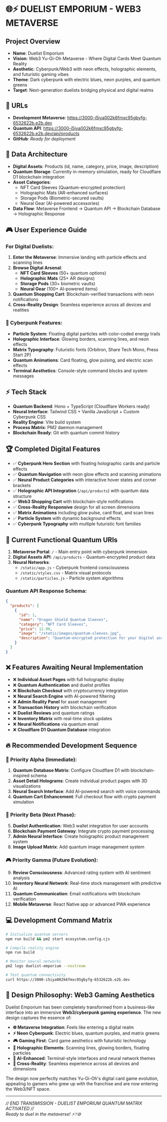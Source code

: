 # 🌐⚡ DUELIST EMPORIUM - WEB3 METAVERSE

## Project Overview
- **Name**: Duelist Emporium
- **Vision**: Web3 Yu-Gi-Oh Metaverse - Where Digital Cards Meet Quantum Reality
- **Aesthetic**: Cyberpunk/Web3 with neon effects, holographic elements, and futuristic gaming vibes
- **Theme**: Dark cyberpunk with electric blues, neon purples, and quantum greens
- **Target**: Next-generation duelists bridging physical and digital realms

## 🚀 URLs
- **Development Metaverse**: https://3000-i5iya002k6fmxc95gbyfg-6532622b.e2b.dev
- **Quantum API**: https://3000-i5iya002k6fmxc95gbyfg-6532622b.e2b.dev/api/products
- **GitHub**: *Ready for deployment*

## 🔮 Data Architecture
- **Digital Assets**: Products (id, name, category, price, image, description)
- **Quantum Storage**: Currently in-memory simulation, ready for Cloudflare D1 blockchain integration
- **Asset Categories**: 
  - NFT Card Sleeves (Quantum-encrypted protection)
  - Holographic Mats (AR-enhanced surfaces) 
  - Storage Pods (Biometric-secured vaults)
  - Neural Gear (AI-powered accessories)
- **Data Flow**: Metaverse Frontend → Quantum API → Blockchain Database → Holographic Response

## 🎮 User Experience Guide

### For Digital Duelists:
1. **Enter the Metaverse**: Immersive landing with particle effects and scanning lines
2. **Browse Digital Arsenal**: 
   - **NFT Card Sleeves** (50+ quantum options)
   - **Holographic Mats** (25+ AR designs) 
   - **Storage Pods** (30+ biometric vaults)
   - **Neural Gear** (100+ AI-powered items)
3. **Quantum Shopping Cart**: Blockchain-verified transactions with neon notifications
4. **Cross-Reality Design**: Seamless experience across all devices and realities

### 🌟 Cyberpunk Features:
- **Particle System**: Floating digital particles with color-coded energy trails
- **Holographic Interface**: Glowing borders, scanning lines, and neon effects  
- **Matrix Typography**: Futuristic fonts (Orbitron, Share Tech Mono, Press Start 2P)
- **Quantum Animations**: Card floating, glow pulsing, and electric scan effects
- **Terminal Aesthetics**: Console-style command blocks and system messages

## ⚡ Tech Stack
- **Quantum Backend**: Hono + TypeScript (Cloudflare Workers ready)
- **Neural Interface**: Tailwind CSS + Vanilla JavaScript + Custom Cyberpunk CSS
- **Reality Engine**: Vite build system
- **Process Matrix**: PM2 daemon management
- **Blockchain Ready**: Git with quantum commit history

## 🏆 Completed Digital Features
- ✅ **Cyberpunk Hero Section** with floating holographic cards and particle effects
- ✅ **Quantum Navigation** with neon glow effects and scanning animations
- ✅ **Neural Product Categories** with interactive hover states and corner brackets
- ✅ **Holographic API Integration** (`/api/products`) with quantum data structure
- ✅ **Web3 Shopping Cart** with blockchain-style notifications
- ✅ **Cross-Reality Responsive** design for all screen dimensions
- ✅ **Matrix Animations** including glow pulse, card float, and scan lines
- ✅ **Particle System** with dynamic background effects
- ✅ **Cyberpunk Typography** with multiple futuristic font families

## 🎯 Current Functional Quantum URIs
1. **Metaverse Portal**: `/` - Main entry point with cyberpunk immersion
2. **Digital Assets API**: `/api/products` - Quantum-encrypted product data
3. **Neural Networks**: 
   - `/static/app.js` - Cyberpunk frontend consciousness
   - `/static/styles.css` - Matrix visual protocols
   - `/static/particles.js` - Particle system algorithms

### Quantum API Response Schema:
```json
{
  "products": [
    {
      "id": 1,
      "name": "Dragon Shield Quantum Sleeves",
      "category": "NFT Card Sleeves", 
      "price": 12.99,
      "image": "/static/images/quantum-sleeves.jpg",
      "description": "Quantum-encrypted protection for your digital assets"
    }
  ]
}
```

## ❌ Features Awaiting Neural Implementation
- ❌ **Individual Asset Pages** with full holographic display
- ❌ **Quantum Authentication** and duelist profiles
- ❌ **Blockchain Checkout** with cryptocurrency integration
- ❌ **Neural Search Engine** with AI-powered filtering
- ❌ **Admin Reality Panel** for asset management
- ❌ **Transaction History** with blockchain verification
- ❌ **Duelist Reviews** and quantum ratings
- ❌ **Inventory Matrix** with real-time stock updates
- ❌ **Neural Notifications** via quantum email
- ❌ **Cloudflare D1 Quantum Database** integration

## 🔥 Recommended Development Sequence

### 🚀 **Priority Alpha (Immediate)**:
1. **Quantum Database Matrix**: Configure Cloudflare D1 with blockchain-inspired schema
2. **Asset Detail Holograms**: Create individual product pages with 3D visualizations
3. **Neural Search Interface**: Add AI-powered search with voice commands
4. **Quantum Cart Enhancement**: Full checkout flow with crypto payment simulation

### 🌟 **Priority Beta (Next Phase)**:
5. **Duelist Authentication**: Web3 wallet integration for user accounts
6. **Blockchain Payment Gateway**: Integrate crypto payment processing
7. **Admin Neural Interface**: Create holographic product management system
8. **Image Upload Matrix**: Add quantum image management system

### 🎮 **Priority Gamma (Future Evolution)**:
9. **Review Consciousness**: Advanced rating system with AI sentiment analysis
10. **Inventory Neural Network**: Real-time stock management with predictive AI
11. **Quantum Communication**: Email notifications with blockchain verification
12. **Mobile Metaverse**: React Native app or advanced PWA experience

## 💻 Development Command Matrix
```bash
# Initialize quantum servers
npm run build && pm2 start ecosystem.config.cjs

# Compile reality engine  
npm run build

# Monitor neural networks
pm2 logs duelist-emporium --nostream

# Test quantum connectivity
curl https://3000-i5iya002k6fmxc95gbyfg-6532622b.e2b.dev
```

## 🎨 Design Philosophy: Web3 Gaming Aesthetics

Duelist Emporium has been completely transformed from a business-like interface into an immersive **Web3/cyberpunk gaming experience**. The new design captures the essence of:

- **🌐 Metaverse Integration**: Feels like entering a digital realm
- **⚡ Neon Cyberpunk**: Electric blues, quantum purples, and matrix greens
- **🎮 Gaming First**: Card game aesthetics with futuristic technology
- **🔮 Holographic Elements**: Scanning lines, glowing borders, floating particles
- **🤖 AI-Enhanced**: Terminal-style interfaces and neural network themes
- **📱 Cross-Reality**: Seamless experience across all devices and dimensions

The design now perfectly matches Yu-Gi-Oh's digital card game evolution, appealing to gamers who grew up with the franchise and are now entering the Web3/NFT space.

---

*// END TRANSMISSION - DUELIST EMPORIUM QUANTUM MATRIX ACTIVATED //*  
*Ready to duel in the metaverse! ⚡🃏🌐*